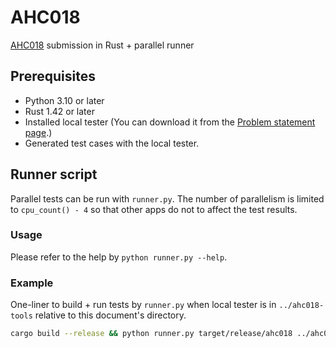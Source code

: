 # AHC018

[AHC018](https://atcoder.jp/contests/ahc018) submission in Rust + parallel runner

## Prerequisites

- Python 3.10 or later
- Rust 1.42 or later
- Installed local tester (You can download it from the [Problem statement page](https://atcoder.jp/contests/ahc018/tasks/ahc018_a).)
- Generated test cases with the local tester.

## Runner script

Parallel tests can be run with `runner.py`. The number of parallelism is limited to `cpu_count() - 4` so that other apps do not to affect the test results.

### Usage

Please refer to the help by `python runner.py --help`.

### Example

One-liner to build + run tests by `runner.py` when local tester is in `../ahc018-tools` relative to this document's directory.

```bash
cargo build --release && python runner.py target/release/ahc018 ../ahc018-tools ../ahc018-tools/in ../ahc018-tools/out
```
